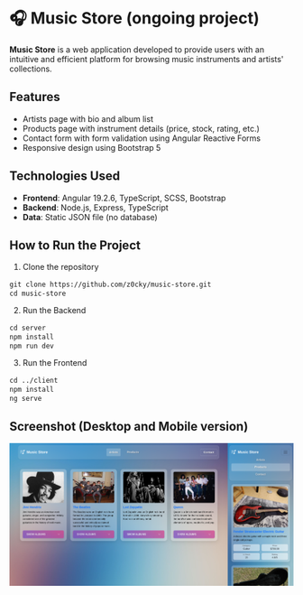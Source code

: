 # 🎧 Music Store (ongoing project)

**Music Store** is a web application developed to provide users with an intuitive and efficient platform for browsing music instruments and artists' collections.


## Features

- Artists page with bio and album list
- Products page with instrument details (price, stock, rating, etc.)
- Contact form with form validation using Angular Reactive Forms
- Responsive design using Bootstrap 5
  

## Technologies Used

- **Frontend**: Angular 19.2.6, TypeScript, SCSS, Bootstrap
- **Backend**: Node.js, Express, TypeScript
- **Data**: Static JSON file (no database)


## How to Run the Project

 1. Clone the repository
```
git clone https://github.com/z0cky/music-store.git
cd music-store
```

 2. Run the Backend 
```
cd server
npm install
npm run dev
```

 3. Run the Frontend 
``` 
cd ../client
npm install
ng serve
```
## Screenshot (Desktop and Mobile version)
![](https://github.com/z0cky/Music-Store/blob/main/client/src/assets/ss.png)


